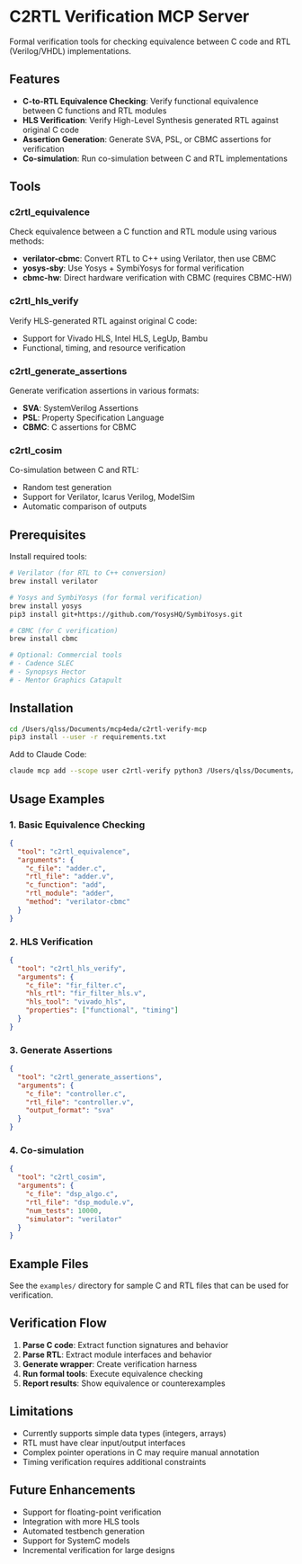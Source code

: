 # C2RTL Verification MCP Server

Formal verification tools for checking equivalence between C code and RTL (Verilog/VHDL) implementations.

## Features

- **C-to-RTL Equivalence Checking**: Verify functional equivalence between C functions and RTL modules
- **HLS Verification**: Verify High-Level Synthesis generated RTL against original C code
- **Assertion Generation**: Generate SVA, PSL, or CBMC assertions for verification
- **Co-simulation**: Run co-simulation between C and RTL implementations

## Tools

### c2rtl_equivalence
Check equivalence between a C function and RTL module using various methods:
- **verilator-cbmc**: Convert RTL to C++ using Verilator, then use CBMC
- **yosys-sby**: Use Yosys + SymbiYosys for formal verification
- **cbmc-hw**: Direct hardware verification with CBMC (requires CBMC-HW)

### c2rtl_hls_verify
Verify HLS-generated RTL against original C code:
- Support for Vivado HLS, Intel HLS, LegUp, Bambu
- Functional, timing, and resource verification

### c2rtl_generate_assertions
Generate verification assertions in various formats:
- **SVA**: SystemVerilog Assertions
- **PSL**: Property Specification Language
- **CBMC**: C assertions for CBMC

### c2rtl_cosim
Co-simulation between C and RTL:
- Random test generation
- Support for Verilator, Icarus Verilog, ModelSim
- Automatic comparison of outputs

## Prerequisites

Install required tools:

```bash
# Verilator (for RTL to C++ conversion)
brew install verilator

# Yosys and SymbiYosys (for formal verification)
brew install yosys
pip3 install git+https://github.com/YosysHQ/SymbiYosys.git

# CBMC (for C verification)
brew install cbmc

# Optional: Commercial tools
# - Cadence SLEC
# - Synopsys Hector
# - Mentor Graphics Catapult
```

## Installation

```bash
cd /Users/qlss/Documents/mcp4eda/c2rtl-verify-mcp
pip3 install --user -r requirements.txt
```

Add to Claude Code:
```bash
claude mcp add --scope user c2rtl-verify python3 /Users/qlss/Documents/mcp4eda/c2rtl-verify-mcp/server.py
```

## Usage Examples

### 1. Basic Equivalence Checking
```json
{
  "tool": "c2rtl_equivalence",
  "arguments": {
    "c_file": "adder.c",
    "rtl_file": "adder.v",
    "c_function": "add",
    "rtl_module": "adder",
    "method": "verilator-cbmc"
  }
}
```

### 2. HLS Verification
```json
{
  "tool": "c2rtl_hls_verify",
  "arguments": {
    "c_file": "fir_filter.c",
    "hls_rtl": "fir_filter_hls.v",
    "hls_tool": "vivado_hls",
    "properties": ["functional", "timing"]
  }
}
```

### 3. Generate Assertions
```json
{
  "tool": "c2rtl_generate_assertions",
  "arguments": {
    "c_file": "controller.c",
    "rtl_file": "controller.v",
    "output_format": "sva"
  }
}
```

### 4. Co-simulation
```json
{
  "tool": "c2rtl_cosim",
  "arguments": {
    "c_file": "dsp_algo.c",
    "rtl_file": "dsp_module.v",
    "num_tests": 10000,
    "simulator": "verilator"
  }
}
```

## Example Files

See the `examples/` directory for sample C and RTL files that can be used for verification.

## Verification Flow

1. **Parse C code**: Extract function signatures and behavior
2. **Parse RTL**: Extract module interfaces and behavior
3. **Generate wrapper**: Create verification harness
4. **Run formal tools**: Execute equivalence checking
5. **Report results**: Show equivalence or counterexamples

## Limitations

- Currently supports simple data types (integers, arrays)
- RTL must have clear input/output interfaces
- Complex pointer operations in C may require manual annotation
- Timing verification requires additional constraints

## Future Enhancements

- Support for floating-point verification
- Integration with more HLS tools
- Automated testbench generation
- Support for SystemC models
- Incremental verification for large designs